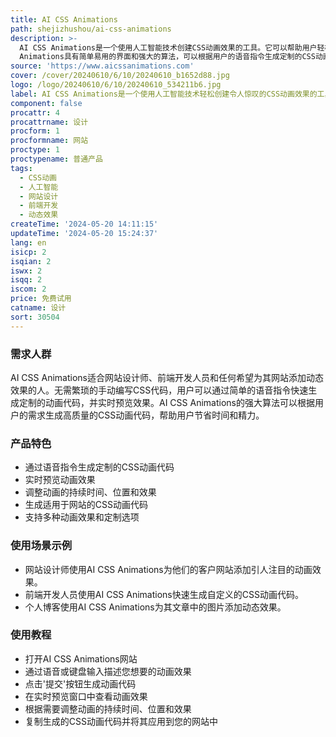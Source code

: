 ```yaml
---
title: AI CSS Animations
path: shejizhushou/ai-css-animations
description: >-
  AI CSS Animations是一个使用人工智能技术创建CSS动画效果的工具。它可以帮助用户轻松地为网站添加引人注目、动态的效果。AI CSS
  Animations具有简单易用的界面和强大的算法，可以根据用户的语音指令生成定制的CSS动画代码，用户可以根据需要调整细节。
source: 'https://www.aicssanimations.com'
cover: /cover/20240610/6/10/20240610_b1652d88.jpg
logo: /logo/20240610/6/10/20240610_534211b6.jpg
label: AI CSS Animations是一个使用人工智能技术轻松创建令人惊叹的CSS动画效果的工具。
component: false
procattr: 4
procattrname: 设计
procform: 1
procformname: 网站
proctype: 1
proctypename: 普通产品
tags:
  - CSS动画
  - 人工智能
  - 网站设计
  - 前端开发
  - 动态效果
createTime: '2024-05-20 14:11:15'
updateTime: '2024-05-20 15:24:37'
lang: en
isicp: 2
isqian: 2
iswx: 2
isqq: 2
iscom: 2
price: 免费试用
catname: 设计
sort: 30504
---
```




### 需求人群
AI CSS Animations适合网站设计师、前端开发人员和任何希望为其网站添加动态效果的人。无需繁琐的手动编写CSS代码，用户可以通过简单的语音指令快速生成定制的动画代码，并实时预览效果。AI CSS Animations的强大算法可以根据用户的需求生成高质量的CSS动画代码，帮助用户节省时间和精力。

### 产品特色
* 通过语音指令生成定制的CSS动画代码
* 实时预览动画效果
* 调整动画的持续时间、位置和效果
* 生成适用于网站的CSS动画代码
* 支持多种动画效果和定制选项

### 使用场景示例
* 网站设计师使用AI CSS Animations为他们的客户网站添加引人注目的动画效果。
* 前端开发人员使用AI CSS Animations快速生成自定义的CSS动画代码。
* 个人博客使用AI CSS Animations为其文章中的图片添加动态效果。

### 使用教程
* 打开AI CSS Animations网站
* 通过语音或键盘输入描述您想要的动画效果
* 点击'提交'按钮生成动画代码
* 在实时预览窗口中查看动画效果
* 根据需要调整动画的持续时间、位置和效果
* 复制生成的CSS动画代码并将其应用到您的网站中

  
